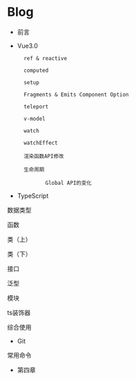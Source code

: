 # Blog

* 前言

* Vue3.0

  ```
    ref & reactive

    computed

    setup

    Fragments & Emits Component Option

    teleport

    v-model

    watch

    watchEffect

    渲染函数API修改

    生命周期
  ```

               Global API的变化

* TypeScript

数据类型

函数

类（上）

类（下）

接口

泛型

模块

ts装饰器

综合使用

* Git

常用命令

* 第四章



